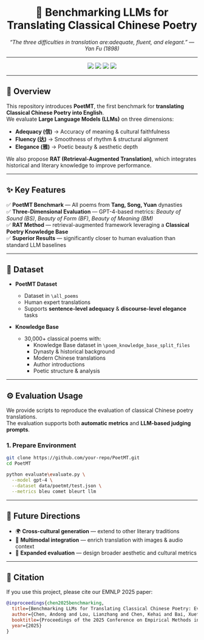 <!-- Banner -->

<h1 align="center">📜 Benchmarking LLMs for Translating Classical Chinese Poetry</h1>
<p align="center">
  <em>“The three difficulties in translation are:adequate, fluent, and elegant.” — Yan Fu (1898)</em>  
</p>

---

<p align="center">
  <img src="https://img.shields.io/badge/Paper-EMNLP%202025-blue" />
  <img src="https://img.shields.io/badge/Language-English%20%26%20Chinese-red" />
  <img src="https://img.shields.io/badge/License-MIT-green" />
  <img src="https://img.shields.io/badge/Poetry-Tang%20%7C%20Song%20%7C%20Yuan-yellow" />
</p>

---

## 🌸 Overview

This repository introduces **PoetMT**, the first benchmark for **translating Classical Chinese Poetry into English**.  
We evaluate **Large Language Models (LLMs)** on three dimensions:

- **Adequacy (信)** → Accuracy of meaning & cultural faithfulness  
- **Fluency (达)** → Smoothness of rhythm & structural alignment  
- **Elegance (雅)** → Poetic beauty & aesthetic depth  

We also propose **RAT (Retrieval-Augmented Translation)**, which integrates historical and literary knowledge to improve performance.

---

## ✨ Key Features

✅ **PoetMT Benchmark** — All poems from **Tang, Song, Yuan** dynasties  
✅ **Three-Dimensional Evaluation** — GPT-4-based metrics: *Beauty of Sound (BS)*, *Beauty of Form (BF)*, *Beauty of Meaning (BM)*  
✅ **RAT Method** — retrieval-augmented framework leveraging a **Classical Poetry Knowledge Base**  
✅ **Superior Results** — significantly closer to human evaluation than standard LLM baselines  

---

## 📂 Dataset

- **PoetMT Dataset**
  - Dataset in  `\all_poems`
  - Human expert translations  
  - Supports **sentence-level adequacy** & **discourse-level elegance** tasks  

- **Knowledge Base**
  - 30,000+ classical poems with:
    -  Knowledge Base dataset in `\poem_knowledge_base_split_files`
    - Dynasty & historical background  
    - Modern Chinese translations  
    - Author introductions  
    - Poetic structure & analysis  

---
## ⚙️ Evaluation Usage

We provide scripts to reproduce the evaluation of classical Chinese poetry translations.  
The evaluation supports both **automatic metrics** and **LLM-based judging prompts**.

### 1. Prepare Environment
```bash
git clone https://github.com/your-repo/PoetMT.git
cd PoetMT

python evaluate\evaluate.py \
  --model gpt-4 \
  --dataset data/poetmt/test.json \
  --metrics bleu comet bleurt llm
```

---

## 🔮 Future Directions

- 🌍 **Cross-cultural generation** — extend to other literary traditions  
- 🎨 **Multimodal integration** — enrich translation with images & audio context  
- 📏 **Expanded evaluation** — design broader aesthetic and cultural metrics  

---

## 📜 Citation

If you use this project, please cite our EMNLP 2025 paper:

```bibtex
@inproceedings{chen2025benchmarking,
  title={Benchmarking LLMs for Translating Classical Chinese Poetry: Evaluating Adequacy, Fluency, and Elegance},
  author={Chen, Andong and Lou, Lianzhang and Chen, Kehai and Bai, Xuefeng and Xiang, Yang and Yang, Muyun and Zhao, Tiejun and Zhang, Min},
  booktitle={Proceedings of the 2025 Conference on Empirical Methods in Natural Language Processing},
  year={2025}
}

